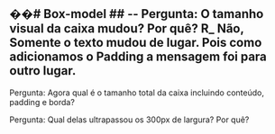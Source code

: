 ��#   B o x - m o d e l 
 ##
-- Pergunta: O tamanho visual da caixa mudou? Por quê?
R_ Não, Somente o texto mudou de lugar. Pois como adicionamos o Padding a mensagem foi para outro lugar. 
-- 
Pergunta: Agora qual é o tamanho total da caixa incluindo conteúdo, padding e borda?

Pergunta: Qual delas ultrapassou os 300px de largura? Por quê?
